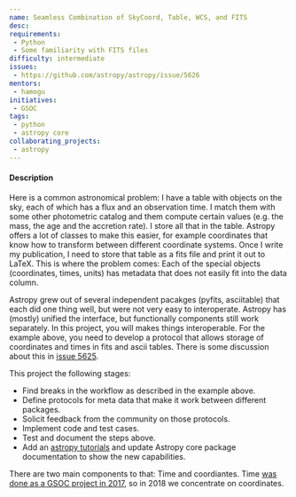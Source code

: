```yaml
---
name: Seamless Combination of SkyCoord, Table, WCS, and FITS
desc: 
requirements:
 - Python
 - Some familiarity with FITS files
difficulty: intermediate
issues:
 - https://github.com/astropy/astropy/issue/5626
mentors: 
 - hamogu
initiatives:
 - GSOC
tags:
 - python
 - astropy core
collaborating_projects:
 - astropy
---
```


#### Description

Here is a common astronomical problem: I have a table with objects on the sky, each of which has a flux and an observation time. I match them with some other photometric  catalog and them compute certain values (e.g. the mass, the age and the accretion rate). I store all that in the table. Astropy offers a lot of classes to make this easier, for example coordinates that know how to transform between different coordinate systems.
Once I write my publication, I need to store that table as a fits file and print it out to LaTeX. This is where the problem comes: Each of the special objects (coordinates, times, units) has metadata that does not easily fit into the data column.

Astropy grew out of several independent pacakges (pyfits, asciitable) that each did one thing well, but were not very easy to interoperate. Astropy has (mostly) unified the interface, but functionally components still work separately. In this project, you will makes things interoperable. For the example above, you need to develop a protocol that allows storage of coordinates and times in fits and ascii tables.
There is some discussion about this in [issue 5625](https://github.com/astropy/astropy/issues/5626).

This project the following stages:

- Find breaks in the workflow as described in the example above.
- Define protocols for meta data that make it work between different packages.
- Solicit feedback from the community on those protocols.
- Implement code and test cases. 
- Test and document the steps above.
- Add an [astropy tutorials](http://tutorials.astropy.org) and update Astropy core package documentation to show the new capabilities.

There are two main components to that: Time and coordiantes. Time [was done as a GSOC project in 2017](https://aaryapatil.wordpress.com/2017/08/28/a-mixin-protocol-for-seamless-interoperability/), so in 2018 we concentrate on coordinates.